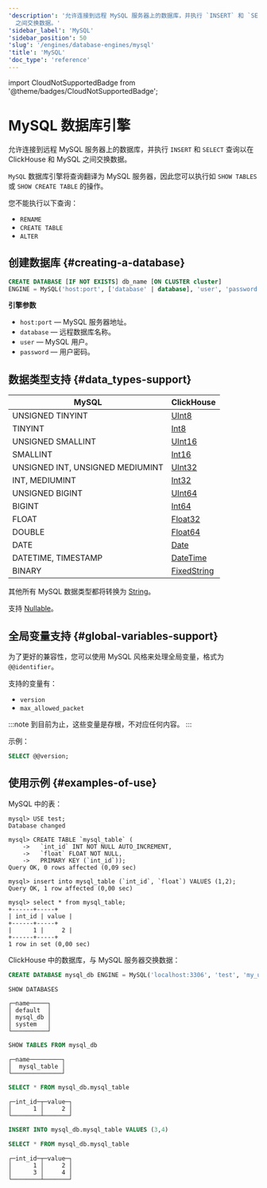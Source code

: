 ```yaml
---
'description': '允许连接到远程 MySQL 服务器上的数据库，并执行 `INSERT` 和 `SELECT` 查询以在 ClickHouse 和 MySQL
  之间交换数据。'
'sidebar_label': 'MySQL'
'sidebar_position': 50
'slug': '/engines/database-engines/mysql'
'title': 'MySQL'
'doc_type': 'reference'
---
```


import CloudNotSupportedBadge from '@theme/badges/CloudNotSupportedBadge';


# MySQL 数据库引擎

<CloudNotSupportedBadge />

允许连接到远程 MySQL 服务器上的数据库，并执行 `INSERT` 和 `SELECT` 查询以在 ClickHouse 和 MySQL 之间交换数据。

`MySQL` 数据库引擎将查询翻译为 MySQL 服务器，因此您可以执行如 `SHOW TABLES` 或 `SHOW CREATE TABLE` 的操作。

您不能执行以下查询：

- `RENAME`
- `CREATE TABLE`
- `ALTER`

## 创建数据库 {#creating-a-database}

```sql
CREATE DATABASE [IF NOT EXISTS] db_name [ON CLUSTER cluster]
ENGINE = MySQL('host:port', ['database' | database], 'user', 'password')
```

**引擎参数**

- `host:port` — MySQL 服务器地址。
- `database` — 远程数据库名称。
- `user` — MySQL 用户。
- `password` — 用户密码。

## 数据类型支持 {#data_types-support}

| MySQL                            | ClickHouse                                                   |
|----------------------------------|--------------------------------------------------------------|
| UNSIGNED TINYINT                 | [UInt8](../../sql-reference/data-types/int-uint.md)          |
| TINYINT                          | [Int8](../../sql-reference/data-types/int-uint.md)           |
| UNSIGNED SMALLINT                | [UInt16](../../sql-reference/data-types/int-uint.md)         |
| SMALLINT                         | [Int16](../../sql-reference/data-types/int-uint.md)          |
| UNSIGNED INT, UNSIGNED MEDIUMINT | [UInt32](../../sql-reference/data-types/int-uint.md)         |
| INT, MEDIUMINT                   | [Int32](../../sql-reference/data-types/int-uint.md)          |
| UNSIGNED BIGINT                  | [UInt64](../../sql-reference/data-types/int-uint.md)         |
| BIGINT                           | [Int64](../../sql-reference/data-types/int-uint.md)          |
| FLOAT                            | [Float32](../../sql-reference/data-types/float.md)           |
| DOUBLE                           | [Float64](../../sql-reference/data-types/float.md)           |
| DATE                             | [Date](../../sql-reference/data-types/date.md)               |
| DATETIME, TIMESTAMP              | [DateTime](../../sql-reference/data-types/datetime.md)       |
| BINARY                           | [FixedString](../../sql-reference/data-types/fixedstring.md) |

其他所有 MySQL 数据类型都将转换为 [String](../../sql-reference/data-types/string.md)。

支持 [Nullable](../../sql-reference/data-types/nullable.md)。

## 全局变量支持 {#global-variables-support}

为了更好的兼容性，您可以使用 MySQL 风格来处理全局变量，格式为 `@@identifier`。

支持的变量有：
- `version`
- `max_allowed_packet`

:::note
到目前为止，这些变量是存根，不对应任何内容。
:::

示例：

```sql
SELECT @@version;
```

## 使用示例 {#examples-of-use}

MySQL 中的表：

```text
mysql> USE test;
Database changed

mysql> CREATE TABLE `mysql_table` (
    ->   `int_id` INT NOT NULL AUTO_INCREMENT,
    ->   `float` FLOAT NOT NULL,
    ->   PRIMARY KEY (`int_id`));
Query OK, 0 rows affected (0,09 sec)

mysql> insert into mysql_table (`int_id`, `float`) VALUES (1,2);
Query OK, 1 row affected (0,00 sec)

mysql> select * from mysql_table;
+------+-----+
| int_id | value |
+------+-----+
|      1 |     2 |
+------+-----+
1 row in set (0,00 sec)
```

ClickHouse 中的数据库，与 MySQL 服务器交换数据：

```sql
CREATE DATABASE mysql_db ENGINE = MySQL('localhost:3306', 'test', 'my_user', 'user_password') SETTINGS read_write_timeout=10000, connect_timeout=100;
```

```sql
SHOW DATABASES
```

```text
┌─name─────┐
│ default  │
│ mysql_db │
│ system   │
└──────────┘
```

```sql
SHOW TABLES FROM mysql_db
```

```text
┌─name─────────┐
│  mysql_table │
└──────────────┘
```

```sql
SELECT * FROM mysql_db.mysql_table
```

```text
┌─int_id─┬─value─┐
│      1 │     2 │
└────────┴───────┘
```

```sql
INSERT INTO mysql_db.mysql_table VALUES (3,4)
```

```sql
SELECT * FROM mysql_db.mysql_table
```

```text
┌─int_id─┬─value─┐
│      1 │     2 │
│      3 │     4 │
└────────┴───────┘
```
